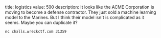 title: logistics
value: 500
description: It looks like the ACME Corporation is moving to become a defense contractor.
They just sold a machine learning model to the Marines. But I think their model
isn't is complicated as it seems. Maybe you can duplicate it?

`nc challs.wreckctf.com 31359`
